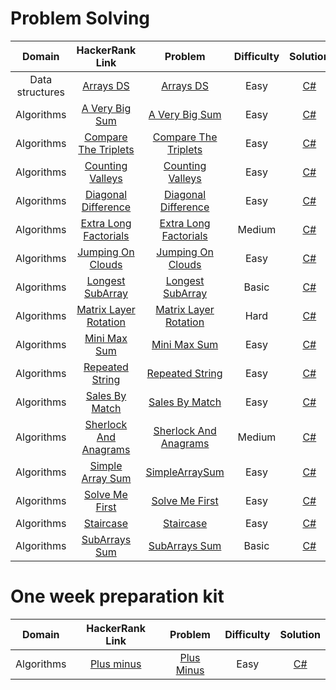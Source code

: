 # Problem Solving

|     Domain      |                                       HackerRank Link                                        |                                         Problem                                         | Difficulty |                                Solution                                |
|:---------------:|:--------------------------------------------------------------------------------------------:|:---------------------------------------------------------------------------------------:|:----------:|:----------------------------------------------------------------------:|
| Data structures |             [Arrays DS](https://www.hackerrank.com/challenges/arrays-ds/problem)             |             [Arrays DS](./ProblemSolving/ProblemSolving.Easy.ArraysDs.pdf)              |    Easy    |      [C#](../src/HackerRankSolutions/ProblemSolving/ArraysDs.cs)       |
|   Algorithms    |        [A Very Big Sum](https://www.hackerrank.com/challenges/a-very-big-sum/problem)        |         [A Very Big Sum](./ProblemSolving/ProblemSolving.Easy.AVeryBigSum.pdf)          |    Easy    |     [C#](../src/HackerRankSolutions/ProblemSolving/AVeryBigSum.cs)     |
|   Algorithms    |  [Compare The Triplets](https://www.hackerrank.com/challenges/compare-the-triplets/problem)  |   [Compare The Triplets](./ProblemSolving/ProblemSolving.Easy.CompareTheTriplets.pdf)   |    Easy    | [C#](../src/HackerRankSolutions/ProblemSolving/CompareTheTriplets.cs)  |
|   Algorithms    |      [Counting Valleys](https://www.hackerrank.com/challenges/counting-valleys/problem)      |      [Counting Valleys](./ProblemSolving/ProblemSolving.Easy.CountingValleys.pdf)       |    Easy    |   [C#](../src/HackerRankSolutions/ProblemSolving/CountingValleys.cs)   |
|   Algorithms    |   [Diagonal Difference](https://www.hackerrank.com/challenges/diagonal-difference/problem)   |   [Diagonal Difference](./ProblemSolving/ProblemSolving.Easy.DiagonalDifference.pdf)    |    Easy    | [C#](../src/HackerRankSolutions/ProblemSolving/DiagonalDifference.cs)  |
|   Algorithms    | [Extra Long Factorials](https://www.hackerrank.com/challenges/extra-long-factorials/problem) | [Extra Long Factorials](./ProblemSolving/ProblemSolving.Medium.ExtraLongFactorials.pdf) |   Medium   | [C#](../src/HackerRankSolutions/ProblemSolving/ExtraLongFactorials.cs) |
|   Algorithms    |     [Jumping On Clouds](https://www.hackerrank.com/challenges/jumping-on-clouds/problem)     |      [Jumping On Clouds](./ProblemSolving/ProblemSolving.Easy.JumpingOnClouds.pdf)      |    Easy    |   [C#](../src/HackerRankSolutions/ProblemSolving/JumpingOnClouds.cs)   |
|   Algorithms    |   [Longest SubArray](https://www.hackerrank.com/skills-verification/problem_solving_basic)   |      [Longest SubArray](./ProblemSolving/ProblemSolving.Basic.LongestSubArray.md)       |   Basic    |   [C#](../src/HackerRankSolutions/ProblemSolving/LongestSubArray.cs)   |
|   Algorithms    | [Matrix Layer Rotation](https://www.hackerrank.com/challenges/matrix-rotation-algo/problem)  |  [Matrix Layer Rotation](./ProblemSolving/ProblemSolving.Hard.MatrixLayerRotation.pdf)  |    Hard    | [C#](../src/HackerRankSolutions/ProblemSolving/MatrixLayerRotation.cs) |
|   Algorithms    |          [Mini Max Sum](https://www.hackerrank.com/challenges/mini-max-sum/problem)          |           [Mini Max Sum](./ProblemSolving/ProblemSolving.Easy.MiniMaxSum.pdf)           |    Easy    |     [C#](../src/HackerRankSolutions/ProblemSolving/MiniMaxSum.cs)      |
|   Algorithms    |       [Repeated String](https://www.hackerrank.com/challenges/repeated-string/problem)       |       [Repeated String](./ProblemSolving/ProblemSolving.Easy.RepeatedString.pdf)        |    Easy    |   [C#](../src/HackerRankSolutions/ProblemSolving/RepeatedString.cs)    |
|   Algorithms    |        [Sales By Match](https://www.hackerrank.com/challenges/sales-by-match/problem)        |         [Sales By Match](./ProblemSolving/ProblemSolving.Easy.SalesByMatch.pdf)         |    Easy    |    [C#](../src/HackerRankSolutions/ProblemSolving/SalesByMatch.cs)     |
|   Algorithms    |    [Sherlock And Anagrams](https://www.hackerrank.com/challenges/solve-me-first/problem)     | [Sherlock And Anagrams](./ProblemSolving/ProblemSolving.Medium.SherlockAndAnagrams.pdf) |   Medium   | [C#](../src/HackerRankSolutions/ProblemSolving/SherlockAndAnagrams.cs) |
|   Algorithms    |      [Simple Array Sum](https://www.hackerrank.com/challenges/simple-array-sum/problem)      |        [SimpleArraySum](./ProblemSolving/ProblemSolving.Easy.SimpleArraySum.pdf)        |    Easy    |   [C#](../src/HackerRankSolutions/ProblemSolving/SimpleArraySum.cs)    |
|   Algorithms    |        [Solve Me First](https://www.hackerrank.com/challenges/solve-me-first/problem)        |         [Solve Me First](./ProblemSolving/ProblemSolving.Easy.SolveMeFirst.pdf)         |    Easy    |    [C#](../src/HackerRankSolutions/ProblemSolving/SolveMeFirst.cs)     |
|   Algorithms    |             [Staircase](https://www.hackerrank.com/challenges/staircase/problem)             |             [Staircase](./ProblemSolving/ProblemSolving.Easy.Staircase.pdf)             |    Easy    |      [C#](../src/HackerRankSolutions/ProblemSolving/StairCase.cs)      |
|   Algorithms    |    [SubArrays Sum](https://www.hackerrank.com/skills-verification/problem_solving_basic)     |         [SubArrays Sum](./ProblemSolving/ProblemSolving.Basic.SubArraysSum.md)          |   Basic    |    [C#](../src/HackerRankSolutions/ProblemSolving/SubArraysSum.cs)     |

# One week preparation kit

|     Domain      |                                         HackerRank Link                                         |                                        Problem                                        | Difficulty |                              Solution                               |
|:---------------:|:-----------------------------------------------------------------------------------------------:|:-------------------------------------------------------------------------------------:|:----------:|:-------------------------------------------------------------------:|
|   Algorithms    | [Plus minus](https://www.hackerrank.com/challenges/one-week-preparation-kit-plus-minus/problem) | [Plus Minus](./OneWeekPreparationKit/DayOne/OneWeekPreparationKit.Easy.PlusMinus.pdf) |    Easy    | [C#](../src/HackerRankSolutions/OneWeekPreparationKit/PlusMinus.cs) |